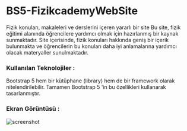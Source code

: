 <h1>BS5-FizikcademyWebSite</h1>
Fizik konuları, makaleleri ve derslerini içeren yararlı bir site
Bu site, fizik eğitimi alanında öğrencilere yardımcı olmak için hazırlanmış bir kaynak sunmaktadır. 
Site içerisinde, fizik konuları hakkında geniş bir içerik bulunmakta ve 
öğrencilerin bu konuları daha iyi anlamalarına yardımcı olacak materyaller sunulmaktadır.
<h3>Kullanılan Teknolojiler :</h3>
Bootstrap 5 hem bir kütüphane (library) hem de bir framework olarak nitelendirilebilir. 
Tamamen Bootstrap 5 'in bu özellikleri kullanarak tasarlanmıştır.
<h3>Ekran Görüntüsü :</h3>

![screenshot](screenshot.gif)
